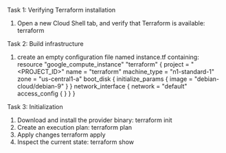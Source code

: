 Task 1: Verifying Terraform installation
1. Open a new Cloud Shell tab, and verify that Terraform is available:
	terraform

Task 2: Build infrastructure
1. create an empty configuration file named instance.tf containing:
	resource "google_compute_instance" "terraform" {
  project      = "<PROJECT_ID>"
  name         = "terraform"
  machine_type = "n1-standard-1"
  zone         = "us-central1-a"
  boot_disk {
    initialize_params {
      image = "debian-cloud/debian-9"
    }
  }
  network_interface {
    network = "default"
    access_config {
    }
  }
}

Task 3: Initialization
1. Download and install the provider binary:
	terraform init
2. Create an execution plan:
	terraform plan
3. Apply changes
	terraform apply
4. Inspect the current state:
	terraform show


